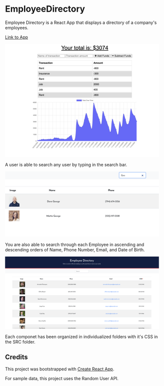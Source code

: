 # EmployeeDirectory

Employee Directory is a React App that displays a directory of a company's employees.

<a href="https://cryptic-reaches-26859.herokuapp.com/">Link to App</a>

<img src="https://github.com/csbryant/BudgetTracker/blob/main/public/screenshots/Screen%20Shot%202020-11-04%20at%2011.23.42%20AM.png?raw=true" />

A user is able to search any user by typing in the search bar.

<img src="https://github.com/csbryant/EmployeeDirectory/blob/main/public/ScreenShots/Screen%20Shot%202020-11-08%20at%204.04.26%20PM.png?raw=true" />

You are also able to search through each Employee in ascending and descending orders of Name, Phone Number, Email, and Date of Birth.

<img src="https://github.com/csbryant/EmployeeDirectory/blob/main/public/ScreenShots/Screen%20Shot%202020-11-08%20at%204.03.51%20PM.png" />

Each componet has been organized in individualized folders with it's CSS in the SRC folder.

## Credits

This project was bootstrapped with [Create React App](https://github.com/facebook/create-react-app).

For sample data, this project uses the Random User API.
